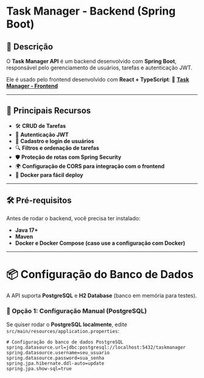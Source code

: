 # Task Manager - Backend (Spring Boot)

## 📌 Descrição
O **Task Manager API** é um backend desenvolvido com **Spring Boot**, responsável pelo gerenciamento de usuários, tarefas e autenticação JWT.

Ele é usado pelo frontend desenvolvido com **React + TypeScript**:
🔗 **[Task Manager - Frontend](https://github.com/seu-usuario/task-manager-frontend)**

---

## 🚀 **Principais Recursos**
- 🛠 **CRUD de Tarefas**
- 🔐 **Autenticação JWT**
- 👤 **Cadastro e login de usuários**
- 🔍 **Filtros e ordenação de tarefas**
- 🛡 **Proteção de rotas com Spring Security**
- 🌍 **Configuração de CORS para integração com o frontend**
- 🐳 **Docker para fácil deploy**

---

## 🛠 **Pré-requisitos**
Antes de rodar o backend, você precisa ter instalado:
- **Java 17+**
- **Maven**
- **Docker e Docker Compose (caso use a configuração com Docker)**

---

# 📦 **Configuração do Banco de Dados**
A API suporta **PostgreSQL** e **H2 Database** (banco em memória para testes).

### **🔹 Opção 1: Configuração Manual (PostgreSQL)**
Se quiser rodar o **PostgreSQL localmente**, edite `src/main/resources/application.properties`:

```properties
# Configuração do banco de dados PostgreSQL
spring.datasource.url=jdbc:postgresql://localhost:5432/taskmanager
spring.datasource.username=seu_usuario
spring.datasource.password=sua_senha
spring.jpa.hibernate.ddl-auto=update
spring.jpa.show-sql=true
